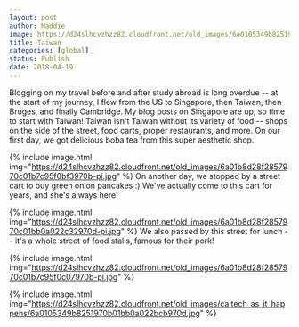 ```yaml
---
layout: post
author: Maddie
image: https://d24slhcvzhzz82.cloudfront.net/old_images/6a0105349b8251970b01bb0a022bdf970d-500wi.jpg
title: Taiwan
categories: [global]
status: Publish
date: 2018-04-19
---
```


Blogging on my travel before and after study abroad is long overdue -- at the start of my journey, I flew from the US to Singapore, then Taiwan, then Bruges, and finally Cambridge. My blog posts on Singapore are up, so time to start with Taiwan!
Taiwan isn't Taiwan without its variety of food -- shops on the side of the street, food carts, proper restaurants, and more. On our first day, we got delicious boba tea from this super aesthetic shop.


{% include image.html img="https://d24slhcvzhzz82.cloudfront.net/old_images/6a01b8d28f2857970c01b7c95f0bf3970b-pi.jpg" %}
On another day, we stopped by a street cart to buy green onion pancakes :) We've actually come to this cart for years, and she's always here!


{% include image.html img="https://d24slhcvzhzz82.cloudfront.net/old_images/6a01b8d28f2857970c01bb0a022c32970d-pi.jpg" %}
We also passed by this street for lunch -- it's a whole street of food stalls, famous for their pork!


{% include image.html img="https://d24slhcvzhzz82.cloudfront.net/old_images/6a01b8d28f2857970c01b7c95f0c07970b-pi.jpg" %}

{% include image.html img="https://d24slhcvzhzz82.cloudfront.net/old_images/caltech_as_it_happens/6a0105349b8251970b01bb0a022bcb970d.jpg" %}
